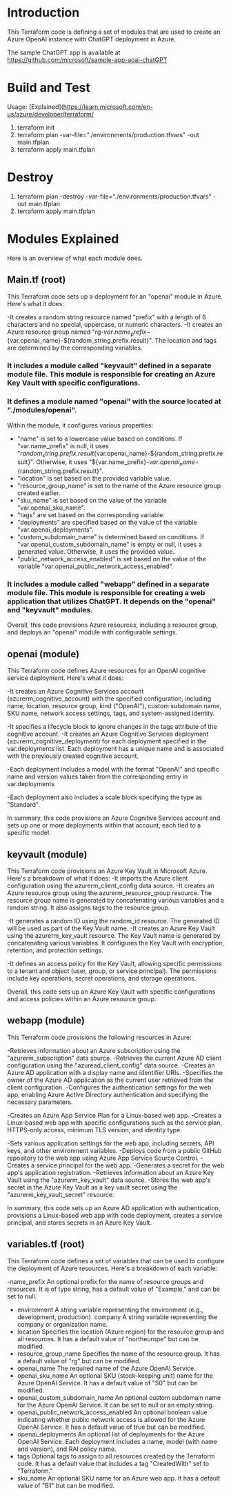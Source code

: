 # Introduction
This Terraform code is defining a set of modules that are used to create an Azure OpenAI instance with ChatGPT deployment in Azure.

The sample ChatGPT app is available at https://github.com/microsoft/sample-app-aoai-chatGPT 

# Build and Test
Usage: [Explained](https://learn.microsoft.com/en-us/azure/developer/terraform/
1. terraform init
2. terraform plan -var-file="./environments/production.tfvars" -out main.tfplan
3. terraform apply main.tfplan

# Destroy
1. terraform plan -destroy -var-file="./environments/production.tfvars" -out main.tfplan
2. terraform apply main.tfplan

# Modules Explained
Here is an overview of what each module does.

## Main.tf (root)
This Terraform code sets up a deployment for an "openai" module in Azure. Here's what it does:

-It creates a random string resource named "prefix" with a length of 6 characters and no special, uppercase, or numeric characters.
-It creates an Azure resource group named "rg-${var.name_prefix}-${var.openai_name}-${random_string.prefix.result}". The location and tags are determined by the corresponding variables.

### It includes a module called "keyvault" defined in a separate module file. This module is responsible for creating an Azure Key Vault with specific configurations.

### It defines a module named "openai" with the source located at "./modules/openai".
Within the module, it configures various properties:
- "name" is set to a lowercase value based on conditions. If "var.name_prefix" is null, it uses "${random_string.prefix.result}${var.openai_name}-${random_string.prefix.result}". Otherwise, it uses "${var.name_prefix}-${var.openai_name}-${random_string.prefix.result}".
- "location" is set based on the provided variable value.
- "resource_group_name" is set to the name of the Azure resource group created earlier.
- "sku_name" is set based on the value of the variable "var.openai_sku_name".
- "tags" are set based on the corresponding variable.
- "deployments" are specified based on the value of the variable "var.openai_deployments".
- "custom_subdomain_name" is determined based on conditions. If "var.openai_custom_subdomain_name" is empty or null, it uses a generated value. Otherwise, it uses the provided value.
- "public_network_access_enabled" is set based on the value of the variable "var.openai_public_network_access_enabled".

### It includes a module called "webapp" defined in a separate module file. This module is responsible for creating a web application that utilizes ChatGPT. It depends on the "openai" and "keyvault" modules.

Overall, this code provisions Azure resources, including a resource group, and deploys an "openai" module with configurable settings.

## openai (module)
This Terraform code defines Azure resources for an OpenAI cognitive service deployment. Here's what it does:

-It creates an Azure Cognitive Services account (azurerm_cognitive_account) with the specified configuration, including name, location, resource group, kind ("OpenAI"), custom subdomain name, SKU name, network access settings, tags, and system-assigned identity.

-It specifies a lifecycle block to ignore changes in the tags attribute of the cognitive account.
-It creates an Azure Cognitive Services deployment (azurerm_cognitive_deployment) for each deployment specified in the var.deployments list. Each deployment has a unique name and is associated with the previously created cognitive account.

-Each deployment includes a model with the format "OpenAI" and specific name and version values taken from the corresponding entry in 
var.deployments

-Each deployment also includes a scale block specifying the type as "Standard".

In summary, this code provisions an Azure Cognitive Services account and sets up one or more deployments within that account, each tied to a specific model.

## keyvault (module)
This Terraform code provisions an Azure Key Vault in Microsoft Azure. Here's a breakdown of what it does:
-It imports the Azure client configuration using the azurerm_client_config data source.
-It creates an Azure resource group using the azurerm_resource_group  resource. The resource group name is generated by concatenating various variables and a random string. It also assigns tags to the resource group.

-It generates a random ID using the random_id resource. The generated ID will be used as part of the Key Vault name.
-It creates an Azure Key Vault using the azurerm_key_vault resource. The Key Vault name is generated by concatenating various variables. It configures the Key Vault with encryption, retention, and protection settings.

-It defines an access policy for the Key Vault, allowing specific permissions to a tenant and object (user, group, or service principal). The permissions include key operations, secret operations, and storage operations.

Overall, this code sets up an Azure Key Vault with specific configurations and access policies within an Azure resource group.

## webapp (module)
This Terraform code provisions the following resources in Azure:

-Retrieves information about an Azure subscription using the "azurerm_subscription" data source.
-Retrieves the current Azure AD client configuration using the "azuread_client_config" data source.
-Creates an Azure AD application with a display name and identifier URIs.
-Specifies the owner of the Azure AD application as the current user retrieved from the client configuration.
-Configures the authentication settings for the web app, enabling Azure Active Directory authentication and specifying the necessary parameters.

-Creates an Azure App Service Plan for a Linux-based web app.
-Creates a Linux-based web app with specific configurations such as the service plan, HTTPS-only access, minimum TLS version, and identity type.

-Sets various application settings for the web app, including secrets, API keys, and other environment variables.
-Deploys code from a public GitHub repository to the web app using Azure App Service Source Control.
-Creates a service principal for the web app.
-Generates a secret for the web app's application registration.
-Retrieves information about an Azure Key Vault using the "azurerm_key_vault" data source.
-Stores the web app's secret in the Azure Key Vault as a key vault secret using the "azurerm_key_vault_secret" resource.

In summary, this code sets up an Azure AD application with authentication, provisions a Linux-based web app with code deployment, creates a service principal, and stores secrets in an Azure Key Vault.

## variables.tf (root)
This Terraform code defines a set of variables that can be used to configure the deployment of Azure resources. Here's a breakdown of each variable:

-name_prefix
An optional prefix for the name of resource groups and resources. It is of type string, has a default value of "Example," and can be set to null.
- environment
A string variable representing the environment (e.g., development, production).
company
A string variable representing the company or organization name.
- location
Specifies the location (Azure region) for the resource group and all resources. It has a default value of "northeurope" but can be modified.
- resource_group_name
Specifies the name of the resource group. It has a default value of "rg" but can be modified.
- openai_name
The required name of the Azure OpenAI Service.
- openai_sku_name
An optional SKU (stock-keeping unit) name for the Azure OpenAI Service. It has a default value of "S0" but can be modified.
- openai_custom_subdomain_name
An optional custom subdomain name for the Azure OpenAI Service. It can be set to null or an empty string.
- openai_public_network_access_enabled
An optional boolean value indicating whether public network access is allowed for the Azure OpenAI Service. It has a default value of true but can be modified.
- openai_deployments
An optional list of deployments for the Azure OpenAI Service. Each deployment includes a name, model (with name and version), and RAI policy name.
- tags
Optional tags to assign to all resources created by the Terraform code. It has a default value that includes a tag "CreatedWith" set to "Terraform."
- sku_name
An optional SKU name for an Azure web app. It has a default value of "B1" but can be modified.